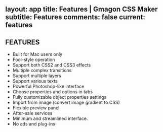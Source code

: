 layout: app
title: Features | Gmagon CSS Maker 
subtitle: Features
comments: false
current: features
---

## FEATURES
- Built for Mac users only
- Fool-style operation
- Support both CSS2 and CSS3 effects
- Multiple complex transitions
- Support multiple layers
- Support various texts
- Powerful Photoshop-like interface
- Choose properties and options in tabs
- Fully customizable object properties settings
- Import from image (convert image gradient to CSS)
- Flexible preview panel
- After-sale services
- Minimum and streamlined interface.
- No ads and plug-ins

 


